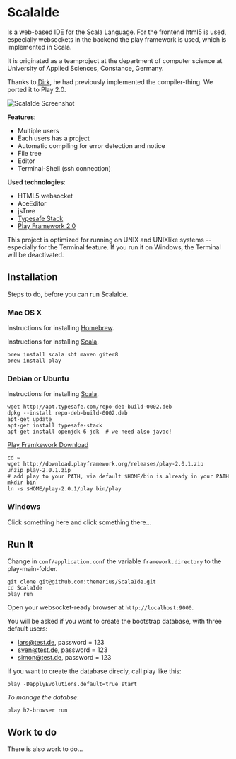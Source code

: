# ScalaIde

Is a web-based IDE for the Scala Language. For the frontend html5 is used, especially websockets in the backend the play framework is used, which is implemented in Scala.

It is originated as a teamproject at the department of computer science at University of Applied Sciences, Constance, Germany.

Thanks to [Dirk](https://github.com/dirkmc/ph), he had previously implemented the compiler-thing. We ported it to Play 2.0.

![ScalaIde Screenshot](https://lh3.googleusercontent.com/-WKTbRBZ009k/T98xE8BcA-I/AAAAAAAAAHY/bWuPr5fQxjE/s800/scalaide.png)

**Features**:

  * Multiple users
  * Each users has a project
  * Automatic compiling for error detection and notice
  * File tree
  * Editor
  * Terminal-Shell (ssh connection)

**Used technologies**:

  * HTML5 websocket
  * AceEditor
  * jsTree
  * [Typesafe Stack](http://typesafe.com/stack/download)
  * [Play Framework 2.0](http://www.playframework.org/documentation/2.0/Installing)

This project is optimized for running on UNIX and UNIXlike systems -- especially for the Terminal feature. If you run it on Windows, the Terminal will be deactivated.

## Installation

Steps to do, before you can run ScalaIde.

### Mac OS X

Instructions for installing [Homebrew](http://mxcl.github.com/homebrew/).

Instructions for installing [Scala](http://typesafe.com/stack/download).

```
brew install scala sbt maven giter8
brew install play
```

### Debian or Ubuntu

Instructions for installing [Scala](http://typesafe.com/stack/download).

```
wget http://apt.typesafe.com/repo-deb-build-0002.deb
dpkg --install repo-deb-build-0002.deb 
apt-get update
apt-get install typesafe-stack
apt-get install openjdk-6-jdk  # we need also javac!
```
[Play Framkework Download](http://www.playframework.org/download)

```
cd ~
wget http://download.playframework.org/releases/play-2.0.1.zip
unzip play-2.0.1.zip
# add play to your PATH, via default $HOME/bin is already in your PATH
mkdir bin
ln -s $HOME/play-2.0.1/play bin/play
```

### Windows

Click something here and click something there…

## Run It

Change in `conf/application.conf` the variable `framework.directory` to the play-main-folder.

```
git clone git@github.com:themerius/ScalaIde.git
cd ScalaIde
play run
```

Open your websocket-ready browser at `http://localhost:9000`.

You will be asked if you want to create the bootstrap database, with three default users:

  * lars@test.de, password = 123
  * sven@test.de, password = 123
  * simon@test.de, password = 123

If you want to create the database direcly, call play like this:

```
play -DapplyEvolutions.default=true start
```
_To manage the databse_:

```
play h2-browser run
```

## Work to do

There is also work to do...
